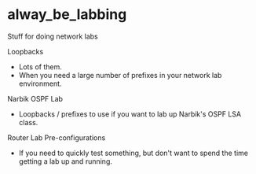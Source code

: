 # alway_be_labbing
Stuff for doing network labs


Loopbacks
 - Lots of them.
 - When you need a large number of prefixes in your network lab environment.


Narbik OSPF Lab
 - Loopbacks / prefixes to use if you want to lab up Narbik's OSPF LSA class.


Router Lab Pre-configurations
 - If you need to quickly test something, but don't want to spend the time getting a lab up and running.

